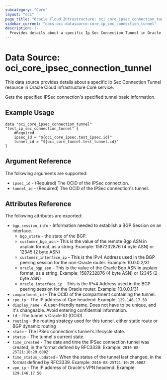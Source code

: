 ```yaml
---
subcategory: "Core"
layout: "oci"
page_title: "Oracle Cloud Infrastructure: oci_core_ipsec_connection_tunnel"
sidebar_current: "docs-oci-datasource-core-ip_sec_connection_tunnel"
description: |-
  Provides details about a specific Ip Sec Connection Tunnel in Oracle Cloud Infrastructure Core service
---
```


# Data Source: oci_core_ipsec_connection_tunnel
This data source provides details about a specific Ip Sec Connection Tunnel resource in Oracle Cloud Infrastructure Core service.

Gets the specified IPSec connection's specified tunnel basic information.


## Example Usage

```hcl
data "oci_core_ipsec_connection_tunnel" "test_ip_sec_connection_tunnel" {
	#Required
	ipsec_id = "${oci_core_ipsec.test_ipsec.id}"
	tunnel_id = "${oci_core_tunnel.test_tunnel.id}"
}
```

## Argument Reference

The following arguments are supported:

* `ipsec_id` - (Required) The OCID of the IPSec connection.
* `tunnel_id` - (Required) The OCID of the IPSec connection's tunnel.


## Attributes Reference

The following attributes are exported:

* `bgp_session_info` - Information needed to establish a BGP Session on an interface. 
	* `bgp_state` - the state of the BGP. 
	* `customer_bgp_asn` - This is the value of the remote Bgp ASN in asplain format, as a string. Example: 1587232876 (4 byte ASN) or 12345 (2 byte ASN) 
	* `customer_interface_ip` - This is the IPv4 Address used in the BGP peering session for the non-Oracle router. Example: 10.0.0.2/31 
	* `oracle_bgp_asn` - This is the value of the Oracle Bgp ASN in asplain format, as a string. Example: 1587232876 (4 byte ASN) or 12345 (2 byte ASN) 
	* `oracle_interface_ip` - This is the IPv4 Address used in the BGP peering session for the Oracle router. Example: 10.0.0.1/31 
* `compartment_id` - The OCID of the compartment containing the tunnel.
* `cpe_ip` - The IP address of Cpe headend.  Example: `129.146.17.50` 
* `display_name` - A user-friendly name. Does not have to be unique, and it's changeable. Avoid entering confidential information. 
* `id` - The tunnel's Oracle ID (OCID).
* `routing` - the routing strategy used for this tunnel, either static route or BGP dynamic routing
* `state` - The IPSec connection's tunnel's lifecycle state.
* `status` - The tunnel's current state.
* `time_created` - The date and time the IPSec connection tunnel was created, in the format defined by RFC3339.  Example: `2016-08-25T21:10:29.600Z` 
* `time_status_updated` - When the status of the tunnel last changed, in the format defined by RFC3339.  Example: `2016-08-25T21:10:29.600Z` 
* `vpn_ip` - The IP address of Oracle's VPN headend.  Example: `129.146.17.50` 

